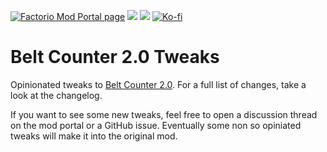 [![Factorio Mod Portal page](https://img.shields.io/badge/dynamic/json?color=orange&label=Factorio&query=downloads_count&suffix=%20downloads&url=https%3A%2F%2Fmods.factorio.com%2Fapi%2Fmods%2Fbeltcounter2-tweaks&style=for-the-badge)](https://mods.factorio.com/mod/beltcounter2-tweaks) [![](https://img.shields.io/github/issues/QuingKhaos/beltcounter2-tweaks/bug?label=Bug%20Reports&style=for-the-badge)](https://github.com/QuingKhaos/beltcounter2-tweaks/issues?q=is%3Aissue%20state%3Aopen%20label%3Abug) [![](https://img.shields.io/github/issues-pr/QuingKhaos/beltcounter2-tweaks?label=Pull%20Requests&style=for-the-badge)](https://github.com/QuingKhaos/beltcounter2-tweaks/pulls) [![Ko-fi](https://img.shields.io/badge/Ko--fi-support%20me-ff5e5b?logo=kofi&logoColor=white&style=for-the-badge)](https://ko-fi.com/quingkhaos)

# Belt Counter 2.0 Tweaks

Opinionated tweaks to [Belt Counter 2.0](https://mods.factorio.com/mod/beltcounter2). For a full list of changes, take a look at the changelog.

If you want to see some new tweaks, feel free to open a discussion thread on the mod portal or a GitHub issue. Eventually some non so opiniated tweaks will make it into the original mod.
